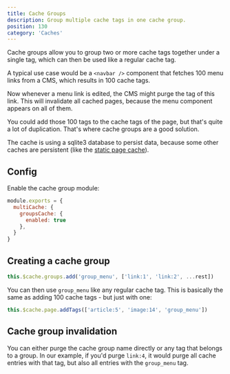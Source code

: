 ```yaml
---
title: Cache Groups
description: Group multiple cache tags in one cache group.
position: 130
category: 'Caches'
---
```


<p className="lead">
Cache groups allow you to group two or more cache tags together under a single
tag, which can then be used like a regular cache tag.
</p>

A typical use case would be a `<navbar />` component that fetches 100 menu
links from a CMS, which results in 100 cache tags.

Now whenever a menu link is edited, the CMS might purge the tag of this link.
This will invalidate all cached pages, because the menu component appears on
all of them.

You could add those 100 tags to the cache tags of the page, but that's quite a
lot of duplication. That's where cache groups are a good solution.

The cache is using a sqlite3 database to persist data, because some other
caches are persistent (like the [static page cache](/caches/page-static)).

## Config

Enable the cache group module:

```javascript
module.exports = {
  multiCache: {
    groupsCache: {
      enabled: true
    },
  }
}
```

## Creating a cache group

```javascript
this.$cache.groups.add('group_menu', ['link:1', 'link:2', ...rest])
```

You can then use `group_menu` like any regular cache tag. This is basically the
same as adding 100 cache tags - but just with one:

```javascript
this.$cache.page.addTags(['article:5', 'image:14', 'group_menu'])
```

## Cache group invalidation

You can either purge the cache group name directly or any tag that belongs to a
group. In our example, if you'd purge `link:4`, it would purge all cache
entries with that tag, but also all entries with the `group_menu` tag.
